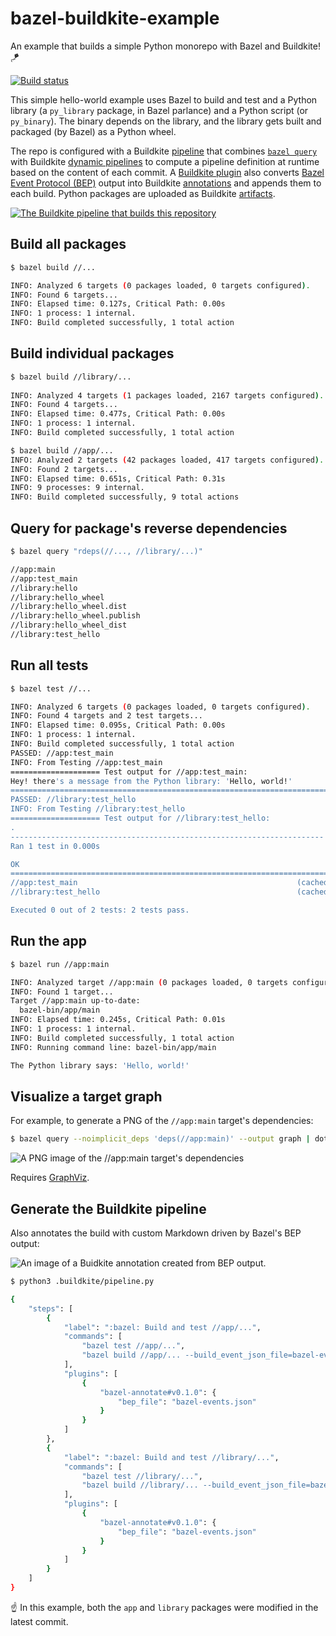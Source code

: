 # bazel-buildkite-example

An example that builds a simple Python monorepo with Bazel and Buildkite! :kite:

[![Build status](https://badge.buildkite.com/57e0fc02c633be7eae646cb9b212cbf24043ba1618f89b6384.svg)](https://buildkite.com/nunciato/bazel-buildkite-example)

This simple hello-world example uses Bazel to build and test and a Python library (a `py_library` package, in Bazel parlance) and a Python script (or `py_binary`). The binary depends on the library, and the library gets built and packaged (by Bazel) as a Python wheel.

The repo is configured with a Buildkite [pipeline](https://buildkite.com/nunciato/bazel-buildkite-example) that combines [`bazel query`](https://bazel.build/query/quickstart) with Buildkite [dynamic pipelines](https://buildkite.com/docs/pipelines/configure/dynamic-pipelines) to compute a pipeline definition at runtime based on the content of each commit. A [Buildkite plugin](https://github.com/buildkite-plugins/bazel-annotate-buildkite-plugin) also converts [Bazel Event Protocol (BEP)](https://bazel.build/remote/bep) output into Buildkite [annotations](https://buildkite.com/docs/apis/rest-api/annotations) and appends them to each build. Python packages are uploaded as Buildkite [artifacts](https://buildkite.com/docs/pipelines/configure/artifacts). 

[![The Buildkite pipeline that builds this repository](https://github.com/user-attachments/assets/896f7bf7-9387-4f72-a27f-0f25e78f16a5)](https://buildkite.com/nunciato/bazel-buildkite-example)

## Build all packages

```bash
$ bazel build //...

INFO: Analyzed 6 targets (0 packages loaded, 0 targets configured).
INFO: Found 6 targets...
INFO: Elapsed time: 0.127s, Critical Path: 0.00s
INFO: 1 process: 1 internal.
INFO: Build completed successfully, 1 total action
```

## Build individual packages

```bash
$ bazel build //library/...     
                                             
INFO: Analyzed 4 targets (1 packages loaded, 2167 targets configured).
INFO: Found 4 targets...
INFO: Elapsed time: 0.477s, Critical Path: 0.00s
INFO: 1 process: 1 internal.
INFO: Build completed successfully, 1 total action

$ bazel build //app/...    
INFO: Analyzed 2 targets (42 packages loaded, 417 targets configured).
INFO: Found 2 targets...
INFO: Elapsed time: 0.651s, Critical Path: 0.31s
INFO: 9 processes: 9 internal.
INFO: Build completed successfully, 9 total actions
```

## Query for package's reverse dependencies

```bash
$ bazel query "rdeps(//..., //library/...)"

//app:main
//app:test_main
//library:hello
//library:hello_wheel
//library:hello_wheel.dist
//library:hello_wheel.publish
//library:hello_wheel_dist
//library:test_hello
```

## Run all tests 

```bash
$ bazel test //...

INFO: Analyzed 6 targets (0 packages loaded, 0 targets configured).
INFO: Found 4 targets and 2 test targets...
INFO: Elapsed time: 0.095s, Critical Path: 0.00s
INFO: 1 process: 1 internal.
INFO: Build completed successfully, 1 total action
PASSED: //app:test_main
INFO: From Testing //app:test_main
==================== Test output for //app:test_main:
Hey! there's a message from the Python library: 'Hello, world!'
================================================================================
PASSED: //library:test_hello
INFO: From Testing //library:test_hello
==================== Test output for //library:test_hello:
.
----------------------------------------------------------------------
Ran 1 test in 0.000s

OK
================================================================================
//app:test_main                                                 (cached) PASSED in 0.1s
//library:test_hello                                            (cached) PASSED in 0.3s

Executed 0 out of 2 tests: 2 tests pass.
```

## Run the app

```bash
$ bazel run //app:main

INFO: Analyzed target //app:main (0 packages loaded, 0 targets configured).
INFO: Found 1 target...
Target //app:main up-to-date:
  bazel-bin/app/main
INFO: Elapsed time: 0.245s, Critical Path: 0.01s
INFO: 1 process: 1 internal.
INFO: Build completed successfully, 1 total action
INFO: Running command line: bazel-bin/app/main

The Python library says: 'Hello, world!'
```

## Visualize a target graph

For example, to generate a PNG of the `//app:main` target's dependencies:

```bash
$ bazel query --noimplicit_deps 'deps(//app:main)' --output graph | dot -Tpng -o graph.png
```

![A PNG image of the //app:main target's dependencies](https://github.com/user-attachments/assets/049eebde-cfc9-4497-a7d2-e7e0f1764253)

Requires [GraphViz](https://graphviz.org/).

## Generate the Buildkite pipeline

Also annotates the build with custom Markdown driven by Bazel's BEP output:

![An image of a Buidkite annotation created from BEP output.](https://github.com/user-attachments/assets/2debc75f-5553-4f50-8366-f02bda6f7660)

```bash
$ python3 .buildkite/pipeline.py

{
    "steps": [
        {
            "label": ":bazel: Build and test //app/...",
            "commands": [
                "bazel test //app/...",
                "bazel build //app/... --build_event_json_file=bazel-events.json"
            ],
            "plugins": [
                {
                    "bazel-annotate#v0.1.0": {
                        "bep_file": "bazel-events.json"
                    }
                }
            ]
        },
        {
            "label": ":bazel: Build and test //library/...",
            "commands": [
                "bazel test //library/...",
                "bazel build //library/... --build_event_json_file=bazel-events.json"
            ],
            "plugins": [
                {
                    "bazel-annotate#v0.1.0": {
                        "bep_file": "bazel-events.json"
                    }
                }
            ]
        }
    ]
}
```

:point_up: In this example, both the `app` and `library` packages were modified in the latest commit. 
